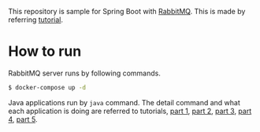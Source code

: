 This repository is sample for Spring Boot with [RabbitMQ](http://www.rabbitmq.com/).
This is made by referring [tutorial](https://www.rabbitmq.com/tutorials/tutorial-one-java.html).

# How to run

RabbitMQ server runs by following commands.

```bash
$ docker-compose up -d
```

Java applications run by `java` command.
The detail command and what each application is doing are referred to tutorials, [part 1](https://www.rabbitmq.com/tutorials/tutorial-one-java.html), [part 2](https://www.rabbitmq.com/tutorials/tutorial-two-java.html), [part 3](https://www.rabbitmq.com/tutorials/tutorial-three-java.html), [part 4](https://www.rabbitmq.com/tutorials/tutorial-four-java.html), [part 5](https://www.rabbitmq.com/tutorials/tutorial-five-java.html).  
